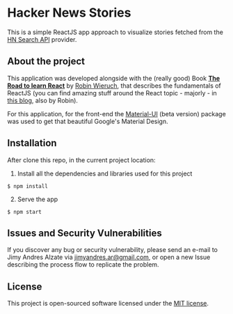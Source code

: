 # Hacker News Stories

This is a simple ReactJS app approach to visualize stories fetched from the [HN Search API](https://hn.algolia.com/api) provider.

## About the project

This application was developed alongside with the (really good) Book [**The Road to learn React**][book] by [Robin Wieruch], that describes the fundamentals of ReactJS (you can find amazing stuff around the React topic - majorly - in [this blog][blog], also by Robin).

[book]: https://www.robinwieruch.de/the-road-to-learn-react/
[Robin Wieruch]: https://github.com/rwieruch
[blog]: https://www.robinwieruch.de/

For this application, for the front-end the [Material-UI](https://material-ui-next.com/) (beta version) package was used to get that beautiful Google's Material Design.

## Installation

After clone this repo, in the current project location:

1. Install all the dependencies and libraries used for this project
```
$ npm install
```

2. Serve the app
```
$ npm start
```

## Issues and Security Vulnerabilities

If you discover any bug or security vulnerability, please send an e-mail to Jimy Andres Alzate via [jimyandres.ar@gmail.com](mailto:jimyandres.ar@gmail.com), or
open a new Issue describing the process flow to replicate the problem.

## License

This project is open-sourced software licensed under the [MIT license](https://opensource.org/licenses/MIT).
